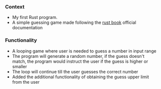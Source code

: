 ### Context
- My first Rust program.
- A simple guessing game made following the [rust book](https://doc.rust-lang.org/book/ch02-00-guessing-game-tutorial.html) official documentation

### Functionality
- A looping game where user is needed to guess a number in input range
- The program will generate a random number, if the guess doesn't match, the program would instruct the user if the guess is higher or smaller
- The loop will continue till the user guesses the correct number
- Added the additional functionality of obtaining the guess upper limit from the user